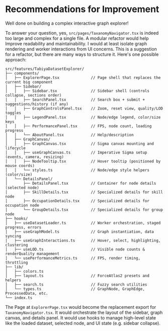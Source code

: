 # Recommendations for Improvement

Well done on building a complex interactive graph explorer!

To answer your question, yes,
 `src/pages/TaxanomyNavigator.tsx`  is indeed too large and complex for a single file. A modular refactor would help Improve readability and maintainability.
  I would at least isolate graph rendering and worker interactions from UI concerns. This is a suggestion for a refactor, but there are many ways to structure it. Here's one possible approach:

```
src/features/TabiyaDatasetExplorer/
├── components/
│   ├── ExplorerPage.tsx              // Page shell that replaces the current big component
│   ├── Sidebar/
│   │   ├── Sidebar.tsx               // Sidebar shell (controls collapse, sections order)
│   │   ├── SearchPanel.tsx           // Search box + submit + suggestions/history (if any)
│   │   ├── GraphControlsPanel.tsx    // Zoom, reset view, quality/LOD toggles
│   │   ├── LegendPanel.tsx           // Node/edge legend, color/size keys
│   │   ├── PerformancePanel.tsx      // FPS, node count, loading progress
│   │   └── AboutPanel.tsx            // Help/description
│   ├── GraphCanvas/
│   │   ├── GraphCanvas.tsx           // Sigma canvas mounting and lifecycle
│   │   ├── useGraphCanvas.ts         // Imperative Sigma setup (events, camera, resizing)
│   │   ├── NodeTooltip.tsx           // Hover tooltip (positioned by mouse coords)
│   │   └── styles.ts                 // Node/edge style helpers (color/size)
│   └── DetailsPanel/
│       ├── DetailsPanel.tsx          // Container for node details (selected node)
│       ├── SkillDetails.tsx          // Specialized details for skill node
│       ├── OccupationDetails.tsx     // Specialized details for occupation node
│       └── GroupDetails.tsx          // Specialized details for group node
├── hooks/
│   ├── useDatasetLoader.ts           // Worker orchestration, staged progress, errors
│   ├── useGraphModel.ts              // Graph instantiation, data syncing
│   ├── useGraphInteractions.ts       // Hover, select, highlighting, clustering
│   ├── useLOD.ts                     // Visible node counts & renderQuality management
│   └── usePerformanceMetrics.ts      // FPS, render timing, throttling
├── lib/
│   ├── colors.ts                  
│   ├── layout.ts                     // ForceAtlas2 presets and helpers
│   ├── search.ts                     // Fuzzy search utilities
│   └── types.ts                      // GraphNode, GraphEdge, ProcessedData, etc.
└── index.ts                        
```

The Page at `ExplorerPage.tsx` would become the replacement export for `TaxanomyNavigator.tsx`. It would orchestrate the layout of the sidebar, graph canvas, and details panel. 
 It would use hooks to manage high-level state like the loaded dataset, selected node, and UI state (e.g. sidebar collapse).
